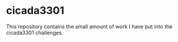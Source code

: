 # cicada3301
This repository contains the small amount of work I have put into the cicada3301 challenges.
